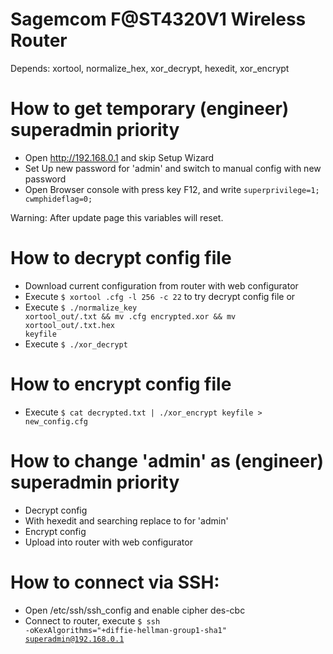 # Sagemcom F@ST4320V1 Wireless Router
Depends: xortool, normalize_hex, xor_decrypt, hexedit, xor_encrypt

# How to get temporary (engineer) superadmin priority
- Open http://192.168.0.1 and skip Setup Wizard
- Set Up new password for 'admin' and switch to manual config with new password
- Open Browser console with press key F12, and write <code>superprivilege=1; cwmphideflag=0;</code>

Warning: After update page this variables will reset.

# How to decrypt config file
- Download current configuration from router with web configurator
- Execute <code>$ xortool <MAC>.cfg -l 256 -c 22</code> to try decrypt config file
or
- Execute <code>$ ./normalize_key xortool_out/<?>.txt && mv <MAC>.cfg encrypted.xor && mv xortool_out/<?>.txt.hex keyfile</code>
- Execute <code>$ ./xor_decrypt</code>

# How to encrypt config file
- Execute <code>$ cat decrypted.txt | ./xor_encrypt keyfile > new_config.cfg</code>

# How to change 'admin' as (engineer) superadmin priority
- Decrypt config
- With hexedit and searching replace <V N="PRIORITY" V="0x2"/> to <V N="PRIORITY" V="0x1"/> for 'admin'
- Encrypt config
- Upload into router with web configurator

# How to connect via SSH:
- Open /etc/ssh/ssh_config and enable cipher des-cbc
- Connect to router, execute <code>$ ssh -oKexAlgorithms="+diffie-hellman-group1-sha1" superadmin@192.168.0.1</code>


